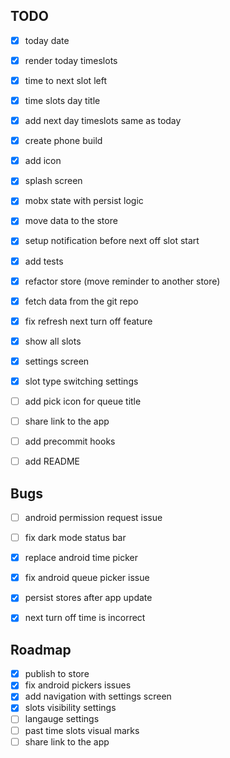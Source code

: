 ## TODO

- [x] today date
- [x] render today timeslots
- [x] time to next slot left
- [x] time slots day title
- [x] add next day timeslots same as today
- [x] create phone build
- [x] add icon
- [x] splash screen
- [x] mobx state with persist logic
- [x] move data to the store 
- [x] setup notification before next off slot start
- [x] add tests
- [x] refactor store (move reminder to another store)
- [x] fetch data from the git repo
- [x] fix refresh next turn off feature 
- [x] show all slots 
- [x] settings screen
- [x] slot type switching settings
- [ ] add pick icon for queue title
- [ ] share link to the app
- [ ] add precommit hooks
- [ ] add README


## Bugs

- [ ] android permission request issue
- [ ] fix dark mode status bar
- [x] replace android time picker
- [x] fix android queue picker issue
- [x] persist stores after app update
- [x] next turn off time is incorrect


## Roadmap

- [x] publish to store
- [x] fix android pickers issues
- [x] add navigation with settings screen
- [x] slots visibility settings
- [ ] langauge settings
- [ ] past time slots visual marks
- [ ] share link to the app
